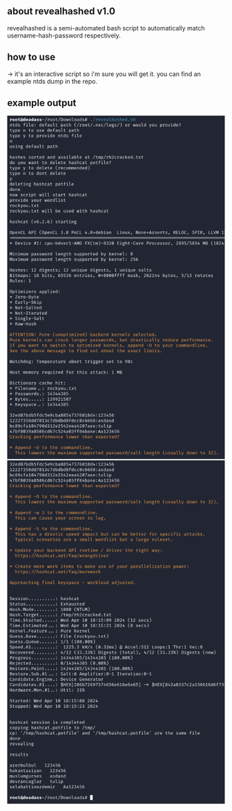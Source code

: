 ## about revealhashed v1.0
revealhashed is a semi-automated bash script to automatically match username-hash-password respectively.

## how to use
-> it's an interactive script so i'm sure you will get it. you can find an example ntds dump in the repo.

## example output
![](https://raw.githubusercontent.com/crosscutsaw/revealhashed/main/rr1.PNG)
![](https://raw.githubusercontent.com/crosscutsaw/revealhashed/main/rr2.PNG)
